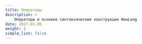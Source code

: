 ```yaml
---
title: Операторы
description: >
    Операторы и основне синтаксические конструкции NewLang
date: 2017-01-05
weight: 3
simple_list: false
---
```


